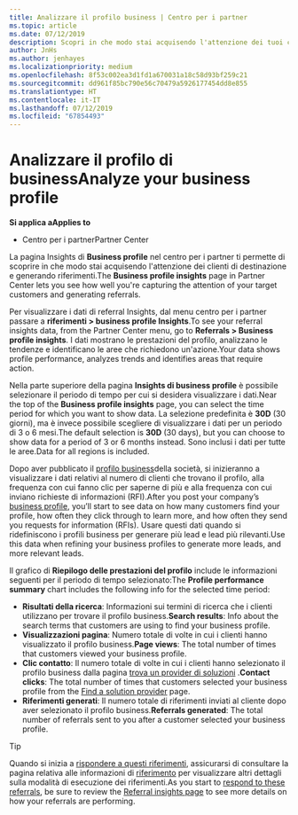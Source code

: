 ```yaml
---
title: Analizzare il profilo business | Centro per i partner
ms.topic: article
ms.date: 07/12/2019
description: Scopri in che modo stai acquisendo l'attenzione dei tuoi clienti di destinazione e generando riferimenti.
author: JnHs
ms.author: jenhayes
ms.localizationpriority: medium
ms.openlocfilehash: 8f53c002ea3d1fd1a670031a18c58d93bf259c21
ms.sourcegitcommit: dd961f85bc790e56c70479a5926177454dd8e855
ms.translationtype: HT
ms.contentlocale: it-IT
ms.lasthandoff: 07/12/2019
ms.locfileid: "67854493"
---
```

# <a name="analyze-your-business-profile"></a><span data-ttu-id="5685b-103">Analizzare il profilo di business</span><span class="sxs-lookup"><span data-stu-id="5685b-103">Analyze your business profile</span></span>
<!-- 
https://go.microsoft.com/fwlink/?linkid=849120
-->

<span data-ttu-id="5685b-104">**Si applica a**</span><span class="sxs-lookup"><span data-stu-id="5685b-104">**Applies to**</span></span>

- <span data-ttu-id="5685b-105">Centro per i partner</span><span class="sxs-lookup"><span data-stu-id="5685b-105">Partner Center</span></span>

<span data-ttu-id="5685b-106">La pagina Insights di **Business profile** nel centro per i partner ti permette di scoprire in che modo stai acquisendo l'attenzione dei clienti di destinazione e generando riferimenti.</span><span class="sxs-lookup"><span data-stu-id="5685b-106">The **Business profile insights** page in Partner Center lets you see how well you're capturing the attention of your target customers and generating referrals.</span></span>

<span data-ttu-id="5685b-107">Per visualizzare i dati di referral Insights, dal menu centro per i partner passare a **riferimenti > business profile Insights**.</span><span class="sxs-lookup"><span data-stu-id="5685b-107">To see your referral insights data, from the Partner Center menu, go to **Referrals > Business profile insights**.</span></span> <span data-ttu-id="5685b-108">I dati mostrano le prestazioni del profilo, analizzano le tendenze e identificano le aree che richiedono un'azione.</span><span class="sxs-lookup"><span data-stu-id="5685b-108">Your data shows profile performance, analyzes trends and identifies areas that require action.</span></span>

<span data-ttu-id="5685b-109">Nella parte superiore della pagina **Insights di business profile** è possibile selezionare il periodo di tempo per cui si desidera visualizzare i dati.</span><span class="sxs-lookup"><span data-stu-id="5685b-109">Near the top of the **Business profile insights** page, you can select the time period for which you want to show data.</span></span> <span data-ttu-id="5685b-110">La selezione predefinita è **30D** (30 giorni), ma è invece possibile scegliere di visualizzare i dati per un periodo di 3 o 6 mesi.</span><span class="sxs-lookup"><span data-stu-id="5685b-110">The default selection is **30D** (30 days), but you can choose to show data for a period of 3 or 6 months instead.</span></span> <span data-ttu-id="5685b-111">Sono inclusi i dati per tutte le aree.</span><span class="sxs-lookup"><span data-stu-id="5685b-111">Data for all regions is included.</span></span>

<span data-ttu-id="5685b-112">Dopo aver pubblicato il [profilo business](create-a-marketing-profile.md)della società, si inizieranno a visualizzare i dati relativi al numero di clienti che trovano il profilo, alla frequenza con cui fanno clic per saperne di più e alla frequenza con cui inviano richieste di informazioni (RFI).</span><span class="sxs-lookup"><span data-stu-id="5685b-112">After you post your company’s [business profile](create-a-marketing-profile.md), you’ll start to see data on how many customers find your profile, how often they click through to learn more, and how often they send you requests for information (RFIs).</span></span> <span data-ttu-id="5685b-113">Usare questi dati quando si ridefiniscono i profili business per generare più lead e lead più rilevanti.</span><span class="sxs-lookup"><span data-stu-id="5685b-113">Use this data when refining your business profiles to generate more leads, and more relevant leads.</span></span>

<span data-ttu-id="5685b-114">Il grafico di **Riepilogo delle prestazioni del profilo** include le informazioni seguenti per il periodo di tempo selezionato:</span><span class="sxs-lookup"><span data-stu-id="5685b-114">The **Profile performance summary** chart includes the following info for the selected time period:</span></span>

- <span data-ttu-id="5685b-115">**Risultati della ricerca**: Informazioni sui termini di ricerca che i clienti utilizzano per trovare il profilo business.</span><span class="sxs-lookup"><span data-stu-id="5685b-115">**Search results**: Info about the search terms that customers are using to find your business profile.</span></span>
- <span data-ttu-id="5685b-116">**Visualizzazioni pagina**: Numero totale di volte in cui i clienti hanno visualizzato il profilo business.</span><span class="sxs-lookup"><span data-stu-id="5685b-116">**Page views**: The total number of times that customers viewed your business profile.</span></span>
- <span data-ttu-id="5685b-117">**Clic contatto**: Il numero totale di volte in cui i clienti hanno selezionato il profilo business dalla pagina [trova un provider di soluzioni](https://www.microsoft.com/solution-providers/home) .</span><span class="sxs-lookup"><span data-stu-id="5685b-117">**Contact clicks**: The total number of times that customers selected your business profile from the [Find a solution provider](https://www.microsoft.com/solution-providers/home) page.</span></span>
- <span data-ttu-id="5685b-118">**Riferimenti generati**: Il numero totale di riferimenti inviati al cliente dopo aver selezionato il profilo business.</span><span class="sxs-lookup"><span data-stu-id="5685b-118">**Referrals generated**: The total number of referrals sent to you after a customer selected your business profile.</span></span>

> [!TIP]
> <span data-ttu-id="5685b-119">Quando si inizia a [rispondere a questi riferimenti](responding-to-referrals.md), assicurarsi di consultare la pagina relativa alle informazioni di [riferimento](referral-insights.md) per visualizzare altri dettagli sulla modalità di esecuzione dei riferimenti.</span><span class="sxs-lookup"><span data-stu-id="5685b-119">As you start to [respond to these referrals](responding-to-referrals.md), be sure to review the [Referral insights page](referral-insights.md) to see more details on how your referrals are performing.</span></span>
